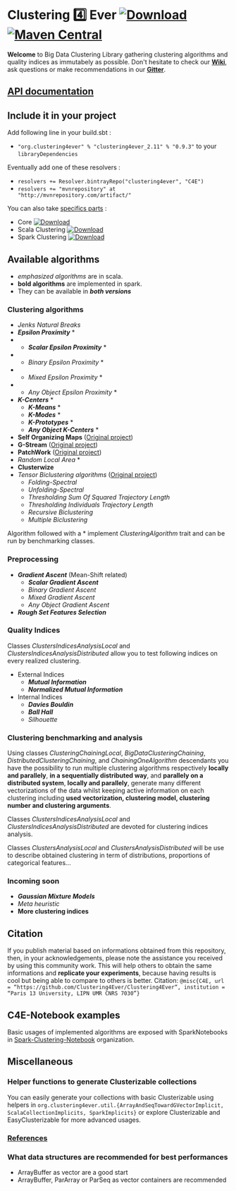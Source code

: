 # Clustering :four: Ever  [ ![Download](https://api.bintray.com/packages/clustering4ever/C4E/clustering4ever/images/download.svg) ](https://bintray.com/clustering4ever/C4E/clustering4ever/_latestVersion) [![Maven Central](https://img.shields.io/maven-central/v/org.clustering4ever/clustering4ever_2.11.svg?label=Maven%20Central)](https://search.maven.org/search?q=g:%22org.clustering4ever%22%20AND%20a:%22clustering4ever_2.11%22)

**Welcome** to Big Data Clustering Library gathering clustering algorithms and quality indices as immutabely as possible. Don't hesitate to check our **[Wiki](https://github.com/Clustering4Ever/Clustering4Ever/wiki)**, ask questions or make recommendations in our **[Gitter](https://gitter.im/Clustering4Ever/Lobby)**.

## [API documentation](http://www.clustering4ever.org/API%20Documentation/)

## Include it in your project

Add following line in your build.sbt :

* `"org.clustering4ever" % "clustering4ever_2.11" % "0.9.3"` to your `libraryDependencies`

Eventually add one of these resolvers :

* `resolvers += Resolver.bintrayRepo("clustering4ever", "C4E")`
* `resolvers += "mvnrepository" at "http://mvnrepository.com/artifact/"`

You can also take [specifics parts](https://bintray.com/clustering4ever/C4E) :

* Core [ ![Download](https://api.bintray.com/packages/clustering4ever/C4E/core/images/download.svg) ](https://bintray.com/clustering4ever/C4E/core/_latestVersion)
* Scala Clustering [ ![Download](https://api.bintray.com/packages/clustering4ever/C4E/clusteringscala/images/download.svg) ](https://bintray.com/clustering4ever/C4E/clusteringscala/_latestVersion)
* Spark Clustering [ ![Download](https://api.bintray.com/packages/clustering4ever/C4E/clusteringspark/images/download.svg) ](https://bintray.com/clustering4ever/C4E/clusteringspark/_latestVersion)

## Available algorithms

* _emphasized algorithms_ are in scala.
* **bold algorithms** are implemented in spark.
* They can be available in **_both versions_**

### Clustering algorithms

* _Jenks Natural Breaks_
* **_Epsilon Proximity_** *
* * **_Scalar Epsilon Proximity_** *
* * _Binary Epsilon Proximity_ *
* * _Mixed Epsilon Proximity_ *
* * _Any Object Epsilon Proximity_ *
* **_K-Centers_** *
  * **_K-Means_** *
  * **_K-Modes_** *
  * **_K-Prototypes_** *
  * **_Any Object K-Centers_** *
* **Self Organizing Maps** ([Original project](https://github.com/TugdualSarazin/spark-clustering))
* **G-Stream** ([Original project](https://github.com/Spark-clustering-notebook/G-stream))
* **PatchWork** ([Original project](https://github.com/crim-ca/patchwork))
* _Random Local Area_ *
* **Clusterwize** 
* _Tensor Biclustering algorithms_ ([Original project](https://github.com/SoheilFeizi/Tensor-Biclustering))
  * _Folding-Spectral_
  * _Unfolding-Spectral_
  * _Thresholding Sum Of Squared Trajectory Length_
  * _Thresholding Individuals Trajectory Length_
  * _Recursive Biclustering_
  * _Multiple Biclustering_


Algorithm followed with a * implement _ClusteringAlgorithm_ trait and can be run by benchmarking classes.

### Preprocessing

* **_Gradient Ascent_** (Mean-Shift related)
  * **_Scalar Gradient Ascent_**
  * _Binary Gradient Ascent_
  * _Mixed Gradient Ascent_
  * _Any Object Gradient Ascent_
* **_Rough Set Features Selection_**

### Quality Indices

Classes _ClustersIndicesAnalysisLocal_ and _ClustersIndicesAnalysisDistributed_ allow you to test following indices on every realized clustering.

* External Indices
  * **_Mutual Information_**
  * **_Normalized Mutual Information_**
* Internal Indices
  * **_Davies Bouldin_**
  * **_Ball Hall_**
  * _Silhouette_


### Clustering benchmarking and analysis

Using classes _ClusteringChainingLocal_, _BigDataClusteringChaining_, _DistributedClusteringChaining_, and _ChainingOneAlgorithm_ descendants you have the possibility to run multiple clustering algorithms respectively **locally and parallely**, **in a sequentially distributed way**, and **parallely on a distributed system**, **locally and parallely**, generate many different vectorizations of the data whilst keeping active information on each clustering including **used vectorization, clustering model, clustering number and clustering arguments**.

Classes _ClustersIndicesAnalysisLocal_ and _ClustersIndicesAnalysisDistributed_ are devoted for clustering indices analysis.

Classes _ClustersAnalysisLocal_ and _ClustersAnalysisDistributed_ will be use to describe obtained clustering in term of distributions, proportions of categorical features...

### Incoming soon

* **_Gaussian Mixture Models_**
* _Meta heuristic_
* **More clustering indices**


## Citation

If you publish material based on informations obtained from this repository, then, in your acknowledgements, please note the assistance you received by using this community work. This will help others to obtain the same informations and **replicate your experiments**, because having results is cool but being able to compare to others is better.
Citation: `@misc{C4E, url = “https://github.com/Clustering4Ever/Clustering4Ever“, institution = “Paris 13 University, LIPN UMR CNRS 7030”}`

## C4E-Notebook examples

Basic usages of implemented algorithms are exposed with SparkNotebooks in [Spark-Clustering-Notebook](https://github.com/Spark-clustering-notebook/Clustering4Ever-Notebooks) organization.

## Miscellaneous

### Helper functions to generate Clusterizable collections 

You can easily generate your collections with basic Clusterizable using helpers in `org.clustering4ever.util.{ArrayAndSeqTowardGVectorImplicit, ScalaCollectionImplicits, SparkImplicits}` or explore Clusterizable and EasyClusterizable for more advanced usages.

### [References](https://github.com/Clustering4Ever/Clustering4Ever/wiki/5.-References)

### What data structures are recommended for best performances

* ArrayBuffer as vector are a good start
* ArrayBuffer, ParArray or ParSeq as vector containers are recommended